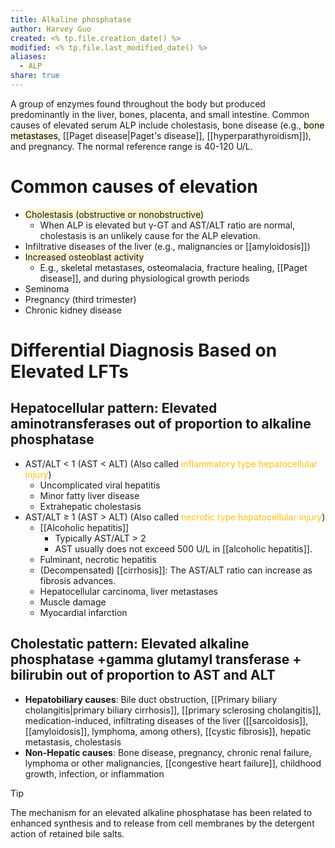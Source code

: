 ```yaml
---
title: Alkaline phosphatase
author: Harvey Guo
created: <% tp.file.creation_date() %>
modified: <% tp.file.last_modified_date() %>
aliases:
  - ALP
share: true
---
```

A group of enzymes found throughout the body but produced predominantly in the liver, bones, placenta, and small intestine. Common causes of elevated serum ALP include cholestasis, bone disease (e.g., <mark style="background: #FFF3A34A;">bone metastases</mark>, [[Paget disease|Paget's disease]], [[hyperparathyroidism]]), and pregnancy. The normal reference range is 40-120 U/L.
# Common causes of elevation
- <span style="background:rgba(240, 200, 0, 0.2)">Cholestasis (obstructive or nonobstructive)</span>
	- When ALP is elevated but γ-GT and AST/ALT ratio are normal, cholestasis is an unlikely cause for the ALP elevation.
- Infiltrative diseases of the liver (e.g., malignancies or [[amyloidosis]])
- <span style="background:rgba(240, 200, 0, 0.2)">Increased osteoblast activity </span>
	- E.g., skeletal metastases, osteomalacia, fracture healing, [[Paget disease]], and during physiological growth periods
- Seminoma
- Pregnancy (third trimester)
- Chronic kidney disease
# Differential Diagnosis Based on Elevated LFTs

## Hepatocellular pattern: Elevated aminotransferases out of proportion to alkaline phosphatase
- AST/ALT < 1 (AST < ALT) (Also called <font color="#ffc000">inflammatory type hepatocellular injury</font>)
	- Uncomplicated viral hepatitis
	- Minor fatty liver disease
	- Extrahepatic cholestasis
- AST/ALT ≥ 1 (AST > ALT) (Also called <font color="#ffc000">necrotic type hepatocellular injury</font>)
	- [[Alcoholic hepatitis]]
		- Typically AST/ALT > 2
		- AST usually does not exceed 500 U/L in [[alcoholic hepatitis]].
	- Fulminant, necrotic hepatitis
	- (Decompensated) [[cirrhosis]]: The AST/ALT ratio can increase as fibrosis advances.
	- Hepatocellular carcinoma, liver metastases
	- Muscle damage 
	- Myocardial infarction
## Cholestatic pattern: Elevated alkaline phosphatase +gamma glutamyl transferase + bilirubin out of proportion to AST and ALT

- **Hepatobiliary causes**: Bile duct obstruction, [[Primary biliary cholangitis|primary biliary cirrhosis]], [[primary sclerosing cholangitis]], medication-induced, infiltrating diseases of the liver ([[sarcoidosis]], [[amyloidosis]], lymphoma, among others), [[cystic fibrosis]], hepatic metastasis, cholestasis
- **Non-Hepatic causes**: Bone disease, pregnancy, chronic renal failure, lymphoma or other malignancies, [[congestive heart failure]], childhood growth, infection, or inflammation
>[!tip] 
>The mechanism for an elevated alkaline phosphatase has been related to enhanced synthesis and to release from cell membranes by the detergent action of retained bile salts.